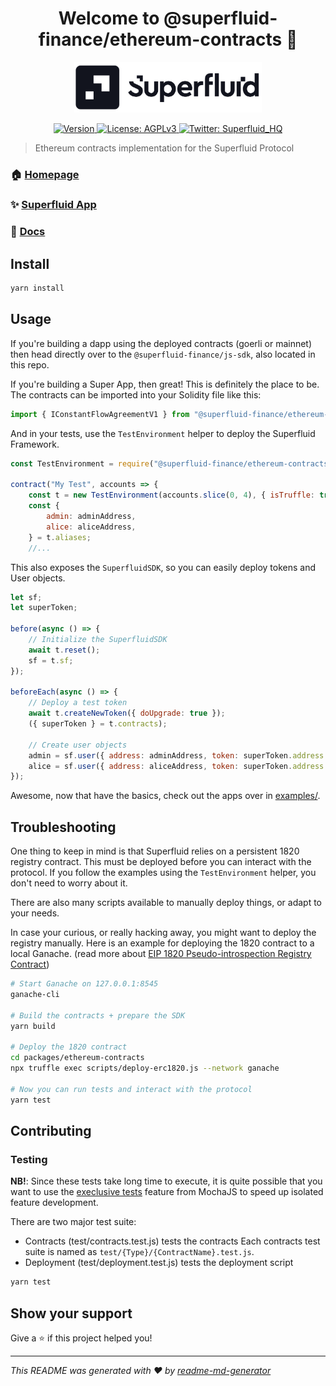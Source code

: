 <h1 align="center">Welcome to @superfluid-finance/ethereum-contracts 👋
</h1>
<div align="center">
<img  width="300" padding="0 0 10px" alt="Superfluid logo" src="/sf-logo.png" />
<p>
  <a href="https://www.npmjs.com/package/@superfluid-finance/ethereum-contracts" target="_blank">
    <img alt="Version" src="https://img.shields.io/npm/v/@superfluid-finance/ethereum-contracts.svg">
  </a>
  <a href="#" target="_blank">
    <img alt="License: AGPLv3" src="https://img.shields.io/badge/License-AGPL%20v3-blue.svg" />
  </a>
  <a href="https://twitter.com/Superfluid_HQ/status/" target="_blank">
    <img alt="Twitter: Superfluid_HQ" src="https://img.shields.io/twitter/follow/Superfluid_HQ.svg?style=social" />
  </a>
</p>
</div>

> Ethereum contracts implementation for the Superfluid Protocol

### 🏠 [Homepage](https://superfluid.finance)

### ✨ [Superfluid App](https://app.superfluid.finance/)

### 📖 [Docs](https://docs.superfluid.finance)

## Install

```sh
yarn install
```

## Usage

If you're building a dapp using the deployed contracts (goerli or mainnet) then head directly over to the `@superfluid-finance/js-sdk`, also located in this repo.

If you're building a Super App, then great! This is definitely the place to be. The contracts can be imported into your Solidity file like this:

```js
import { IConstantFlowAgreementV1 } from "@superfluid-finance/ethereum-contracts/contracts/interfaces/agreements/IConstantFlowAgreementV1.sol";
```

And in your tests, use the `TestEnvironment` helper to deploy the Superfluid Framework.

```js
const TestEnvironment = require("@superfluid-finance/ethereum-contracts/test/TestEnvironment");

contract("My Test", accounts => {
    const t = new TestEnvironment(accounts.slice(0, 4), { isTruffle: true });
    const {
        admin: adminAddress,
        alice: aliceAddress,
    } = t.aliases;
    //...
```

This also exposes the `SuperfluidSDK`, so you can easily deploy tokens and User objects.

```js
let sf;
let superToken;

before(async () => {
    // Initialize the SuperfluidSDK
    await t.reset();
    sf = t.sf;
});

beforeEach(async () => {
    // Deploy a test token
    await t.createNewToken({ doUpgrade: true });
    ({ superToken } = t.contracts);

    // Create user objects
    admin = sf.user({ address: adminAddress, token: superToken.address });
    alice = sf.user({ address: aliceAddress, token: superToken.address });
});
```

Awesome, now that have the basics, check out the apps over in [examples/](examples/).

## Troubleshooting

One thing to keep in mind is that Superfluid relies on a persistent 1820 registry contract. This must be deployed before you can interact with the protocol. If you follow the examples using the `TestEnvironment` helper, you don't need to worry about it.

There are also many scripts available to manually deploy things, or adapt to your needs.

In case your curious, or really hacking away, you might want to deploy the registry manually. Here is an example for deploying the 1820 contract to a local Ganache. (read more about [EIP 1820 Pseudo-introspection Registry Contract](https://eips.ethereum.org/EIPS/eip-1820))

```bash
# Start Ganache on 127.0.0.1:8545
ganache-cli

# Build the contracts + prepare the SDK
yarn build

# Deploy the 1820 contract
cd packages/ethereum-contracts
npx truffle exec scripts/deploy-erc1820.js --network ganache

# Now you can run tests and interact with the protocol
yarn test
```

## Contributing

### Testing

**NB!**: Since these tests take long time to execute, it is quite possible
that you want to use the [execlusive tests](https://mochajs.org/#exclusive-tests)
feature from MochaJS to speed up isolated feature development.

There are two major test suite:

-   Contracts (test/contracts.test.js) tests the contracts
    Each contracts test suite is named as `test/{Type}/{ContractName}.test.js`.
-   Deployment (test/deployment.test.js) tests the deployment script

```bash
yarn test
```

## Show your support

Give a ⭐️ if this project helped you!

---

_This README was generated with ❤️ by [readme-md-generator](https://github.com/kefranabg/readme-md-generator)_
